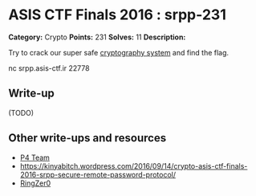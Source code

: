 # ASIS CTF Finals 2016 : srpp-231

**Category:** Crypto
**Points:** 231
**Solves:** 11
**Description:**

Try to crack our super safe [cryptography system](srpp.txz) and find the flag.

nc srpp.asis-ctf.ir 22778

## Write-up

(TODO)

## Other write-ups and resources

* [P4 Team](https://github.com/p4-team/ctf/tree/master/2016-09-09-asis-final/srpp)
* https://kinyabitch.wordpress.com/2016/09/14/crypto-asis-ctf-finals-2016-srpp-secure-remote-password-protocol/
* [RingZer0](https://github.com/tothi/ctfs/tree/master/asis-finals-ctf-2016/srpp)

